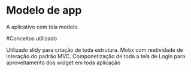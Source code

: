 # Modelo de app

A aplicativo com tela modelo.

#Conceitos utilizado

Utilizado slidy para criação de toda estrutura.
Mobx com reatividade de interação do padrão MVC.
Componetização de toda a tela de Login para aproveitamento dos widget em toda aplicação




